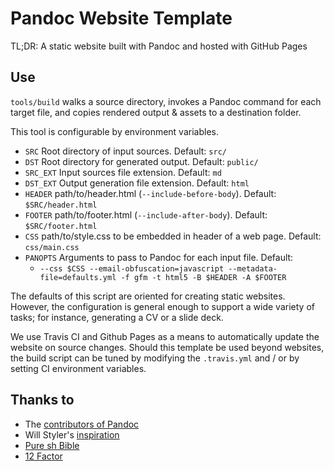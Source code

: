 # Pandoc Website Template

TL;DR: A static website built with Pandoc and hosted with GitHub Pages

## Use

`tools/build` walks a source directory, invokes a Pandoc command for each target file, and copies rendered output & 
assets to a destination folder.
 
This tool is configurable by environment variables.

- `SRC` Root directory of input sources. Default: `src/`
- `DST` Root directory for generated output. Default: `public/`
- `SRC_EXT` Input sources file extension. Default: `md`
- `DST_EXT` Output generation file extension. Default: `html`
- `HEADER` path/to/header.html (`--include-before-body`). Default: `$SRC/header.html`
- `FOOTER` path/to/footer.html (`--include-after-body`). Default: `$SRC/footer.html`
- `CSS` path/to/style.css to be embedded in header of a web page. Default: `css/main.css`
- `PANOPTS` Arguments to pass to Pandoc for each input file. Default:
  - `--css $CSS --email-obfuscation=javascript --metadata-file=defaults.yml -f gfm -t html5 -B $HEADER -A $FOOTER`

The defaults of this script are oriented for creating static websites. However, the configuration is general enough to 
support a wide variety of tasks; for instance, generating a CV or a slide deck.

We use Travis CI and Github Pages as a means to automatically update the website on source changes. Should this template
 be used beyond websites, the build script can be tuned by modifying the `.travis.yml` and / or by setting CI 
environment variables.

## Thanks to 
- The [contributors of Pandoc](https://github.com/jgm/pandoc/graphs/contributors)
- Will Styler's [inspiration](http://wstyler.ucsd.edu/posts/lmimg/spcv.txt)
- [Pure sh Bible](https://github.com/dylanaraps/pure-sh-bible)
- [12 Factor](https://12factor.net)
